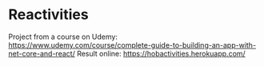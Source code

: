 # Reactivities
Project from a course on Udemy: https://www.udemy.com/course/complete-guide-to-building-an-app-with-net-core-and-react/
Result online: https://hobactivities.herokuapp.com/ 